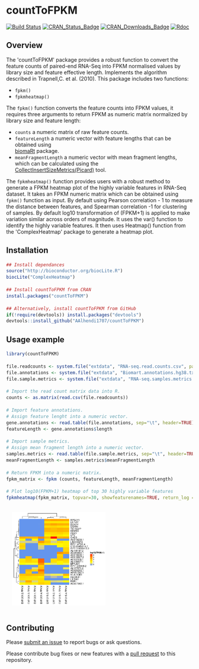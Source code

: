 # countToFPKM
[![Build Status][bb]][travis] [![CRAN_Status_Badge][cb]][cran] [![CRAN_Downloads_Badge][db]][r-pkg] [![Rdoc][Rdocb]][Rdoc] 

[bb]: https://travis-ci.org/AAlhendi1707/countToFPKM.svg?branch=master
[travis]: https://travis-ci.org/AAlhendi1707/countToFPKM

[cb]: http://www.r-pkg.org/badges/version/countToFPKM?color=blue
[cran]: https://CRAN.R-project.org/package=countToFPKM

[db]: http://cranlogs.r-pkg.org/badges/grand-total/countToFPKM?color=blue
[r-pkg]: https://www.r-pkg.org/pkg/countToFPKM

[Rdocb]: http://www.rdocumentation.org/badges/version/countToFPKM
[Rdoc]: http://www.rdocumentation.org/packages/countToFPKM


## Overview
The 'countToFPKM' package provides a robust function to convert the feature counts of paired-end RNA-Seq into FPKM normalised values by library size and feature effective length. Implements the algorithm described in Trapnell,C. et al. (2010). This package includes two functions:

- `fpkm()`
- `fpkmheatmap()`

 The `fpkm()` function converts the feature counts into FPKM values, it requires three arguments to return FPKM as numeric matrix normalized by library size and feature length:
 - `counts` a numeric matrix of raw feature counts. 
 - `featureLength` a numeric vector with feature lengths that can be obtained using   
   [biomaRt](https://github.com/AAlhendi1707/countToFPKM/issues/2) package.
 - `meanFragmentLength` a numeric vector with mean fragment lengths, which can be calculated using the   
   [CollectInsertSizeMetrics(Picard)](https://broadinstitute.github.io/picard/command-line-overview.html#CollectInsertSizeMetrics) tool.
   
The `fpkmheatmap()` function provides users with a robust method to generate a FPKM heatmap plot of the highly variable features in RNA-Seq dataset. It takes an FPKM numeric matrix which can be obtained using `fpkm()` function as input. By default using Pearson correlation - 1 to measure the distance between features, and Spearman correlation -1 for clustering of samples. By default log10 transformation of (FPKM+1) is applied to make variation similar across orders of magnitude. It uses the var() function to identify the highly variable features. It then uses Heatmap() function from the 'ComplexHeatmap' package to generate a heatmap plot.
  
## Installation
```r
## Install dependances
source("http://bioconductor.org/biocLite.R")
biocLite("ComplexHeatmap")

## Install countToFPKM from CRAN
install.packages("countToFPKM")

## Alternatively, install countToFPKM from GitHub
if(!require(devtools)) install.packages("devtools")
devtools::install_github("AAlhendi1707/countToFPKM")
```

## Usage example
```r
library(countToFPKM)

file.readcounts <- system.file("extdata", "RNA-seq.read.counts.csv", package="countToFPKM")
file.annotations <- system.file("extdata", "Biomart.annotations.hg38.txt", package="countToFPKM")
file.sample.metrics <- system.file("extdata", "RNA-seq.samples.metrics.txt", package="countToFPKM")

# Import the read count matrix data into R.
counts <- as.matrix(read.csv(file.readcounts))

# Import feature annotations. 
# Assign feature lenght into a numeric vector.
gene.annotations <- read.table(file.annotations, sep="\t", header=TRUE)
featureLength <- gene.annotations$length

# Import sample metrics. 
# Assign mean fragment length into a numeric vector.
samples.metrics <- read.table(file.sample.metrics, sep="\t", header=TRUE)
meanFragmentLength <- samples.metrics$meanFragmentLength

# Return FPKM into a numeric matrix.
fpkm_matrix <- fpkm (counts, featureLength, meanFragmentLength)

# Plot log10(FPKM+1) heatmap of top 30 highly variable features
fpkmheatmap(fpkm_matrix, topvar=30, showfeaturenames=TRUE, return_log = TRUE)
```
<img style="margin:1rem;" width="50%" src="inst/extdata/Top30.variable.genes.log.fpkm.png" />

## Contributing
Please [submit an issue][issues] to report bugs or ask questions.

Please contribute bug fixes or new features with a [pull request][pull] to this
repository.

[issues]: https://github.com/AAlhendi1707/countToFPKM/issues
[pull]: https://help.github.com/articles/using-pull-requests/
[ref]: https://github.com/AAlhendi1707/countToFPKM/blob/master/doc/countToFPKM-manual.pdf
